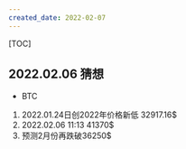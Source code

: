 ```yaml
---
created_date: 2022-02-07
---
```


[TOC]

## 2022.02.06 猜想

- BTC

1. 2022.01.24日创2022年价格新低 32917.16$
2. 2022.02.06 11:13 41370$
3. 预测2月份再跌破36250$
